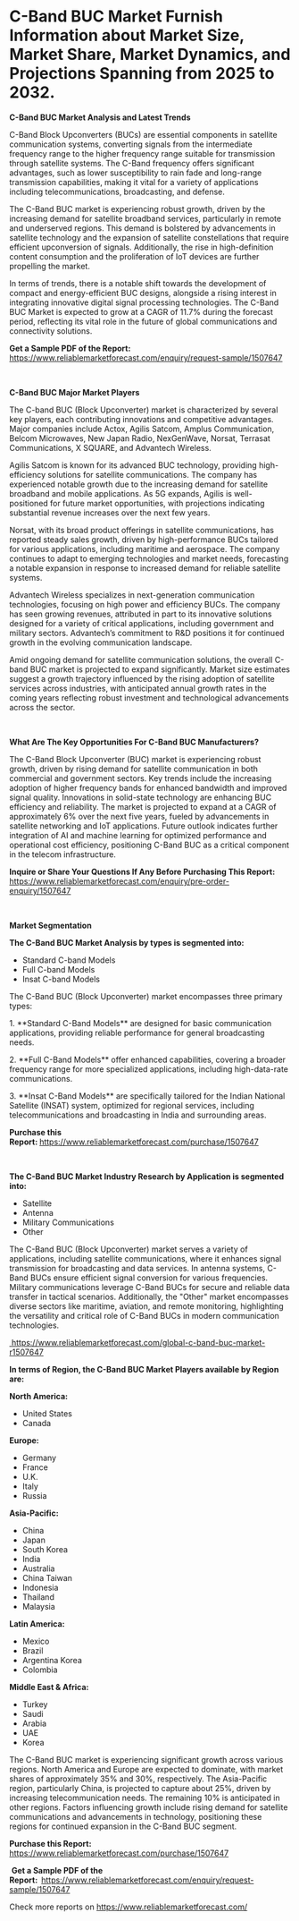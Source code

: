 <p><h1>C-Band BUC Market Furnish Information about Market Size, Market Share, Market Dynamics, and Projections Spanning from 2025 to 2032.</h1></p><p><strong>C-Band BUC Market Analysis and Latest Trends</strong></p>
<p><p>C-Band Block Upconverters (BUCs) are essential components in satellite communication systems, converting signals from the intermediate frequency range to the higher frequency range suitable for transmission through satellite systems. The C-Band frequency offers significant advantages, such as lower susceptibility to rain fade and long-range transmission capabilities, making it vital for a variety of applications including telecommunications, broadcasting, and defense.</p><p>The C-Band BUC market is experiencing robust growth, driven by the increasing demand for satellite broadband services, particularly in remote and underserved regions. This demand is bolstered by advancements in satellite technology and the expansion of satellite constellations that require efficient upconversion of signals. Additionally, the rise in high-definition content consumption and the proliferation of IoT devices are further propelling the market.</p><p>In terms of trends, there is a notable shift towards the development of compact and energy-efficient BUC designs, alongside a rising interest in integrating innovative digital signal processing technologies. The C-Band BUC Market is expected to grow at a CAGR of 11.7% during the forecast period, reflecting its vital role in the future of global communications and connectivity solutions.</p></p>
<p><strong>Get a Sample PDF of the Report:&nbsp;</strong> <a href="https://www.reliablemarketforecast.com/enquiry/request-sample/1507647?utm_campaign=3089&utm_medium=2&utm_source=Github&utm_content=ia&utm_term=23032025&utm_id=c-band-buc">https://www.reliablemarketforecast.com/enquiry/request-sample/1507647</a></p>
<p>&nbsp;</p>
<p><strong>C-Band BUC Major Market Players</strong></p>
<p><p>The C-band BUC (Block Upconverter) market is characterized by several key players, each contributing innovations and competitive advantages. Major companies include Actox, Agilis Satcom, Amplus Communication, Belcom Microwaves, New Japan Radio, NexGenWave, Norsat, Terrasat Communications, X SQUARE, and Advantech Wireless.</p><p>Agilis Satcom is known for its advanced BUC technology, providing high-efficiency solutions for satellite communications. The company has experienced notable growth due to the increasing demand for satellite broadband and mobile applications. As 5G expands, Agilis is well-positioned for future market opportunities, with projections indicating substantial revenue increases over the next few years.</p><p>Norsat, with its broad product offerings in satellite communications, has reported steady sales growth, driven by high-performance BUCs tailored for various applications, including maritime and aerospace. The company continues to adapt to emerging technologies and market needs, forecasting a notable expansion in response to increased demand for reliable satellite systems.</p><p>Advantech Wireless specializes in next-generation communication technologies, focusing on high power and efficiency BUCs. The company has seen growing revenues, attributed in part to its innovative solutions designed for a variety of critical applications, including government and military sectors. Advantech’s commitment to R&D positions it for continued growth in the evolving communication landscape.</p><p>Amid ongoing demand for satellite communication solutions, the overall C-band BUC market is projected to expand significantly. Market size estimates suggest a growth trajectory influenced by the rising adoption of satellite services across industries, with anticipated annual growth rates in the coming years reflecting robust investment and technological advancements across the sector.</p></p>
<p>&nbsp;</p>
<p><strong>What Are The Key Opportunities For C-Band BUC Manufacturers?</strong></p>
<p><p>The C-Band Block Upconverter (BUC) market is experiencing robust growth, driven by rising demand for satellite communication in both commercial and government sectors. Key trends include the increasing adoption of higher frequency bands for enhanced bandwidth and improved signal quality. Innovations in solid-state technology are enhancing BUC efficiency and reliability. The market is projected to expand at a CAGR of approximately 6% over the next five years, fueled by advancements in satellite networking and IoT applications. Future outlook indicates further integration of AI and machine learning for optimized performance and operational cost efficiency, positioning C-Band BUC as a critical component in the telecom infrastructure.</p></p>
<p><strong>Inquire or Share Your Questions If Any Before Purchasing This Report:</strong> <a href="https://www.reliablemarketforecast.com/enquiry/pre-order-enquiry/1507647?utm_campaign=3089&utm_medium=2&utm_source=Github&utm_content=ia&utm_term=23032025&utm_id=c-band-buc">https://www.reliablemarketforecast.com/enquiry/pre-order-enquiry/1507647</a></p>
<p>&nbsp;</p>
<p><strong>Market Segmentation</strong></p>
<p><strong>The C-Band BUC Market Analysis by types is segmented into:</strong></p>
<p><ul><li>Standard C-band Models</li><li>Full C-band Models</li><li>Insat C-band Models</li></ul></p>
<p><p>The C-Band BUC (Block Upconverter) market encompasses three primary types: </p><p>1. **Standard C-Band Models** are designed for basic communication applications, providing reliable performance for general broadcasting needs. </p><p>2. **Full C-Band Models** offer enhanced capabilities, covering a broader frequency range for more specialized applications, including high-data-rate communications.</p><p>3. **Insat C-Band Models** are specifically tailored for the Indian National Satellite (INSAT) system, optimized for regional services, including telecommunications and broadcasting in India and surrounding areas.</p></p>
<p><strong>Purchase this Report:&nbsp;</strong><a href="https://www.reliablemarketforecast.com/purchase/1507647?utm_campaign=3089&utm_medium=2&utm_source=Github&utm_content=ia&utm_term=23032025&utm_id=c-band-buc">https://www.reliablemarketforecast.com/purchase/1507647</a></p>
<p>&nbsp;</p>
<p><strong>The C-Band BUC Market Industry Research by Application is segmented into:</strong></p>
<p><ul><li>Satellite</li><li>Antenna</li><li>Military Communications</li><li>Other</li></ul></p>
<p><p>The C-Band BUC (Block Upconverter) market serves a variety of applications, including satellite communications, where it enhances signal transmission for broadcasting and data services. In antenna systems, C-Band BUCs ensure efficient signal conversion for various frequencies. Military communications leverage C-Band BUCs for secure and reliable data transfer in tactical scenarios. Additionally, the "Other" market encompasses diverse sectors like maritime, aviation, and remote monitoring, highlighting the versatility and critical role of C-Band BUCs in modern communication technologies.</p></p>
<p><a href="https://www.reliablemarketforecast.com/global-c-band-buc-market-r1507647?utm_campaign=3089&utm_medium=2&utm_source=Github&utm_content=ia&utm_term=23032025&utm_id=c-band-buc">&nbsp;https://www.reliablemarketforecast.com/global-c-band-buc-market-r1507647</a></p>
<p><strong>In terms of Region, the C-Band BUC Market Players available by Region are:</strong></p>
<p>
    <p> <strong> North America: </strong>
        <ul>
            <li>United States</li>
            <li>Canada</li>
        </ul>
        </p> 
    <p> <strong> Europe: </strong>
        <ul>
            <li>Germany</li>
            <li>France</li>
            <li>U.K.</li>
            <li>Italy</li>
            <li>Russia</li>
        </ul>
        </p> 
    <p> <strong> Asia-Pacific: </strong>
        <ul>
            <li>China</li>
            <li>Japan</li>
            <li>South Korea</li>
            <li>India</li>
            <li>Australia</li>
            <li>China Taiwan</li>
            <li>Indonesia</li>
            <li>Thailand</li>
            <li>Malaysia</li>
        </ul>
        </p> 
    <p> <strong> Latin America: </strong>
        <ul>
            <li>Mexico</li>
            <li>Brazil</li>
            <li>Argentina Korea</li>
            <li>Colombia</li>
        </ul>
        </p> 
    <p> <strong> Middle East & Africa: </strong>
        <ul>
            <li>Turkey</li>
            <li>Saudi</li>
            <li>Arabia</li>
            <li>UAE</li>
            <li>Korea</li>
        </ul>
    </p>
    </p>
<p><p>The C-Band BUC market is experiencing significant growth across various regions. North America and Europe are expected to dominate, with market shares of approximately 35% and 30%, respectively. The Asia-Pacific region, particularly China, is projected to capture about 25%, driven by increasing telecommunication needs. The remaining 10% is anticipated in other regions. Factors influencing growth include rising demand for satellite communications and advancements in technology, positioning these regions for continued expansion in the C-Band BUC segment.</p></p>
<p><strong>Purchase this Report: </strong><a href="https://www.reliablemarketforecast.com/purchase/1507647?utm_campaign=3089&utm_medium=2&utm_source=Github&utm_content=ia&utm_term=23032025&utm_id=c-band-buc">https://www.reliablemarketforecast.com/purchase/1507647</a></p>
<p>&nbsp;<strong>Get a Sample PDF of the Report:&nbsp;&nbsp;</strong><a href="https://www.reliablemarketforecast.com/enquiry/request-sample/1507647?utm_campaign=3089&utm_medium=2&utm_source=Github&utm_content=ia&utm_term=23032025&utm_id=c-band-buc">https://www.reliablemarketforecast.com/enquiry/request-sample/1507647</a></p>
<p><strong></strong></p>
<p>Check more reports on <a href="https://www.reliablemarketforecast.com/?utm_campaign=3089&utm_medium=2&utm_source=Github&utm_content=ia&utm_term=23032025&utm_id=c-band-buc">https://www.reliablemarketforecast.com/</a></p>